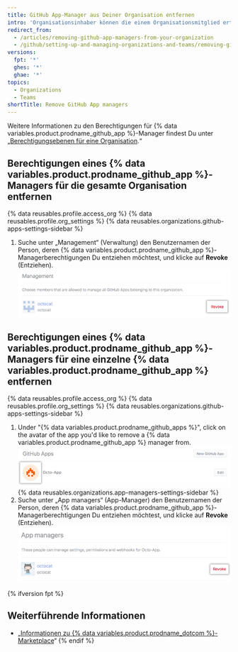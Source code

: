 ```yaml
---
title: GitHub App-Manager aus Deiner Organisation entfernen
intro: 'Organisationsinhaber können die einem Organisationsmitglied erteilten {% data variables.product.prodname_github_app %}-Managerberechtigungen entziehen.'
redirect_from:
  - /articles/removing-github-app-managers-from-your-organization
  - /github/setting-up-and-managing-organizations-and-teams/removing-github-app-managers-from-your-organization
versions:
  fpt: '*'
  ghes: '*'
  ghae: '*'
topics:
  - Organizations
  - Teams
shortTitle: Remove GitHub App managers
---
```


Weitere Informationen zu den Berechtigungen für {% data variables.product.prodname_github_app %}-Manager findest Du unter „[Berechtigungsebenen für eine Organisation](/articles/permission-levels-for-an-organization#github-app-managers).“

## Berechtigungen eines {% data variables.product.prodname_github_app %}-Managers für die gesamte Organisation entfernen

{% data reusables.profile.access_org %}
{% data reusables.profile.org_settings %}
{% data reusables.organizations.github-apps-settings-sidebar %}
1. Suche unter „Management“ (Verwaltung) den Benutzernamen der Person, deren {% data variables.product.prodname_github_app %}-Managerberechtigungen Du entziehen möchtest, und klicke auf **Revoke** (Entziehen). ![{% data variables.product.prodname_github_app %}-Managerberechtigungen entziehen](/assets/images/help/organizations/github-app-manager-revoke-permissions.png)

## Berechtigungen eines {% data variables.product.prodname_github_app %}-Managers für eine einzelne {% data variables.product.prodname_github_app %} entfernen

{% data reusables.profile.access_org %}
{% data reusables.profile.org_settings %}
{% data reusables.organizations.github-apps-settings-sidebar %}
1. Under "{% data variables.product.prodname_github_apps %}", click on the avatar of the app you'd like to remove a {% data variables.product.prodname_github_app %} manager from. ![{% data variables.product.prodname_github_app %} auswählen](/assets/images/help/organizations/select-github-app.png)
{% data reusables.organizations.app-managers-settings-sidebar %}
1. Suche unter „App managers“ (App-Manager) den Benutzernamen der Person, deren {% data variables.product.prodname_github_app %}-Managerberechtigungen Du entziehen möchtest, und klicke auf **Revoke** (Entziehen). ![{% data variables.product.prodname_github_app %}-Managerberechtigungen entziehen](/assets/images/help/organizations/github-app-manager-revoke-permissions-individual-app.png)

{% ifversion fpt %}
## Weiterführende Informationen

- „[Informationen zu {% data variables.product.prodname_dotcom %}-Marketplace](/articles/about-github-marketplace/)“
{% endif %}
